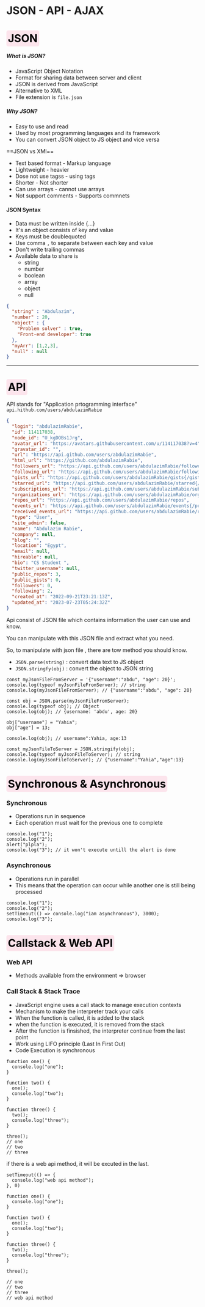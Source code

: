 # JSON - API - AJAX
# <span style="background-color:#fce4ec; color: #000; border-radius: 5px; padding: 4px">JSON</span>
##### What is JSON?
- JavaScript Object Notation
- Format for sharing data between server and client
- JSON is derived from JavaScript
- Alternative to XML
- File extension is `file.json`

##### Why JSON?
- Easy to use and read
- Used by most programming languages and its framework
- You can convert JSON object to JS object and vice versa


==JSON vs XMl==
- Text based format - Markup language
- Lightweight - heavier
- Dose not use tagss - using tags
- Shorter - Not shorter
- Can use arrays - cannot use arrays
- Not support comments - Supports commnets

#### JSON Syntax
- Data must be written inside {...}
- It's an object consists of key and value
- Keys must be doublequoted
- Use comma `,` to separate between each key and value
- Don't write trailing commas
- Available data to share is 
  - string
  - number
  - boolean
  - array
  - object
  - null
  
<!-- <svg xmlns="http://www.w3.org/2000/svg" viewBox="0 0 384 512" width="15" style="stock-color:red"><path d="M64 0C28.7 0 0 28.7 0 64V448c0 35.3 28.7 64 64 64H320c35.3 0 64-28.7 64-64V160H256c-17.7 0-32-14.3-32-32V0H64zM256 0V128H384L256 0zM153 289l-31 31 31 31c9.4 9.4 9.4 24.6 0 33.9s-24.6 9.4-33.9 0L71 337c-9.4-9.4-9.4-24.6 0-33.9l48-48c9.4-9.4 24.6-9.4 33.9 0s9.4 24.6 0 33.9zM265 255l48 48c9.4 9.4 9.4 24.6 0 33.9l-48 48c-9.4 9.4-24.6 9.4-33.9 0s-9.4-24.6 0-33.9l31-31-31-31c-9.4-9.4-9.4-24.6 0-33.9s24.6-9.4 33.9 0z"/></svg> <span>data.json<span> -->
```JSON
{
  "string" : "Abdulazim",
  "number" : 20,
  "object" : {
    "Problem solver" : true,
    "Front-end developer": true
  },
  "myArr": [1,2,3],
  "null" : null
}
```
***

# <span style="background-color:#fce4ec; color: #000; border-radius: 5px; padding: 4px">API</span>
 API stands for "Application prtogramming interface"
`api.hithub.com/users/abdulazimRabie`
```JSON
{
  "login": "abdulazimRabie",
  "id": 114117038,
  "node_id": "U_kgDOBs1Jrg",
  "avatar_url": "https://avatars.githubusercontent.com/u/114117038?v=4",
  "gravatar_id": "",
  "url": "https://api.github.com/users/abdulazimRabie",
  "html_url": "https://github.com/abdulazimRabie",
  "followers_url": "https://api.github.com/users/abdulazimRabie/followers",
  "following_url": "https://api.github.com/users/abdulazimRabie/following{/other_user}",
  "gists_url": "https://api.github.com/users/abdulazimRabie/gists{/gist_id}",
  "starred_url": "https://api.github.com/users/abdulazimRabie/starred{/owner}{/repo}",
  "subscriptions_url": "https://api.github.com/users/abdulazimRabie/subscriptions",
  "organizations_url": "https://api.github.com/users/abdulazimRabie/orgs",
  "repos_url": "https://api.github.com/users/abdulazimRabie/repos",
  "events_url": "https://api.github.com/users/abdulazimRabie/events{/privacy}",
  "received_events_url": "https://api.github.com/users/abdulazimRabie/received_events",
  "type": "User",
  "site_admin": false,
  "name": "Abdulazim Rabie",
  "company": null,
  "blog": "",
  "location": "Egypt",
  "email": null,
  "hireable": null,
  "bio": "CS Student ",
  "twitter_username": null,
  "public_repos": 3,
  "public_gists": 0,
  "followers": 0,
  "following": 2,
  "created_at": "2022-09-21T23:21:13Z",
  "updated_at": "2023-07-23T05:24:32Z"
}
```
Api consist of JSON file which contains information the user can use and know.

You can manipulate with this JSON file and extract what you need.

So, to manipulate with json file , there are tow method you should know.

- `JSON.parse(string)` : convert data text to JS object
- `JSON.stringfy(obj)` : convert the object to JSON string

```JS
const myJsonFileFromServer = '{"username":"abdu", "age": 20}';
console.log(typeof myJsonFileFromServer); // string
console.log(myJsonFileFromServer); // {"username":"abdu", "age": 20}

const obj = JSON.parse(myJsonFileFromServer);
console.log(typeof obj); // Object
console.log(obj); // {username: 'abdu', age: 20}

obj["username"] = "Yahia";
obj["age"] = 13;

console.log(obj); // username":Yahia, age:13

const myJsonFileToServer = JSON.stringify(obj);
console.log(typeof myJsonFileToServer); // string
console.log(myJsonFileToServer); // {"username":"Yahia","age":13}
```

# <span style="background-color:#fce4ec; color: #000; border-radius: 5px; padding: 4px">Synchronous & Asynchronous</span>
### Synchronous
- Operations run in sequence
- Each operation must wait for the previous one to complete


```JS
console.log("1");
console.log("2");
alert("plpla");
console.log("3"); // it won't execute untill the alert is done
```

### Asynchronous
- Operations run in parallel
- This means that the operation can occur while another one is still being processed

```JS
console.log("1");
console.log("2");
setTimeout(() => console.log("iam asynchronous"), 3000);
console.log("3");
```

# <span style="background-color:#fce4ec; color: #000; border-radius: 5px; padding: 4px">Callstack & Web API</span>

### Web API
- Methods available from the environment => browser

### Call Stack & Stack Trace
- JavaScript engine uses a call stack to manage execution contexts
- Mechanism to make the interpreter track your calls
- When the function is called, it is added to the stack
- when the function is executed, it is removed from the stack
- After the function is finsished, the interpreter continue from the last point
- Work using LIFO principle (Last In First Out)
- Code Execution is synchronous

```Js
function one() {
  console.log("one");
}

function two() {
  one();
  console.log("two");
}

function three() {
  two();
  console.log("three");
}

three();
// one
// two
// three
```

if there is a web api method, it will be excuted in the last.
```JS
setTimeout(() => {
  console.log("web api method");
}, 0)

function one() {
  console.log("one");
}

function two() {
  one();
  console.log("two");
}

function three() {
  two();
  console.log("three");
}

three();

// one
// two
// three
// web api method
```